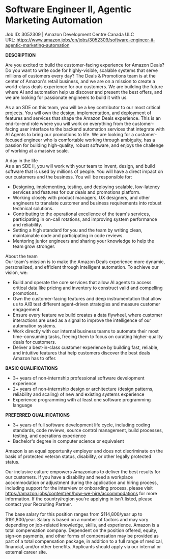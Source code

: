 # Software Engineer II, Agentic Marketing Automation

Job ID: 3052309 | Amazon Development Centre Canada ULC  
URL: https://www.amazon.jobs/en/jobs/3052309/software-engineer-ii-agentic-marketing-automation

**DESCRIPTION**

Are you excited to build the customer-facing experience for Amazon Deals? Do you want to write code for highly-visible, scalable systems that serve millions of customers every day? The Deals & Promotions team is at the center of Amazon's retail business, and we are on a mission to create a world-class deals experience for our customers. We are building the future where AI and automation help us discover and present the best offers, and we are looking for passionate engineers to build it with us.

As a an SDE on this team, you will be a key contributor to our most critical projects. You will own the design, implementation, and deployment of features and services that shape the Amazon Deals experience. This is an end-to-end role where you will work on everything from the customer-facing user interface to the backend automation services that integrate with AI Agents to bring our promotions to life. We are looking for a customer-focused engineer who is comfortable working through ambiguity, has a passion for building high-quality, robust software, and enjoys the challenge of working at a massive scale.

A day in the life  
As a an SDE II, you will work with your team to invent, design, and build software that is used by millions of people. You will have a direct impact on our customers and the business. You will be responsible for:

- Designing, implementing, testing, and deploying scalable, low-latency services and features for our deals and promotions platform.
- Working closely with product managers, UX designers, and other engineers to translate customer and business requirements into robust technical solutions.
- Contributing to the operational excellence of the team's services, participating in on-call rotations, and improving system performance and reliability.
- Setting a high standard for you and the team by writing clean, maintainable code and participating in code reviews.
- Mentoring junior engineers and sharing your knowledge to help the team grow stronger.

About the team  
Our team's mission is to make the Amazon Deals experience more dynamic, personalized, and efficient through intelligent automation. To achieve our vision, we:

- Build and operate the core services that allow AI agents to access critical data like pricing and inventory to construct valid and compelling promotions.
- Own the customer-facing features and deep instrumentation that allow us to A/B test different agent-driven strategies and measure customer engagement.
- Ensure every feature we build creates a data flywheel, where customer interactions are used as a signal to improve the intelligence of our automation systems.
- Work directly with our internal business teams to automate their most time-consuming tasks, freeing them to focus on curating higher-quality deals for customers.
- Deliver a best-in-class customer experience by building fast, reliable, and intuitive features that help customers discover the best deals Amazon has to offer.

**BASIC QUALIFICATIONS**
- 3+ years of non-internship professional software development experience
- 2+ years of non-internship design or architecture (design patterns, reliability and scaling) of new and existing systems experience
- Experience programming with at least one software programming language

**PREFERRED QUALIFICATIONS**
- 3+ years of full software development life cycle, including coding standards, code reviews, source control management, build processes, testing, and operations experience
- Bachelor's degree in computer science or equivalent

Amazon is an equal opportunity employer and does not discriminate on the basis of protected veteran status, disability, or other legally protected status.

Our inclusive culture empowers Amazonians to deliver the best results for our customers. If you have a disability and need a workplace accommodation or adjustment during the application and hiring process, including support for the interview or onboarding process, please visit https://amazon.jobs/content/en/how-we-hire/accommodations for more information. If the country/region you're applying in isn't listed, please contact your Recruiting Partner.

The base salary for this position ranges from $114,800/year up to $191,800/year. Salary is based on a number of factors and may vary depending on job-related knowledge, skills, and experience. Amazon is a total compensation company. Dependent on the position offered, equity, sign-on payments, and other forms of compensation may be provided as part of a total compensation package, in addition to a full range of medical, financial, and/or other benefits. Applicants should apply via our internal or external career site.
